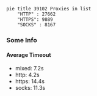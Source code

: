 
```mermaid
pie title 39102 Proxies in list
    "HTTP" : 27662
    "HTTPS": 9889
    "SOCKS" : 8167
```

### Some Info
#### Average Timeout

- mixed: 7.2s
- http: 4.2s
- https: 14.4s
- socks: 11.3s